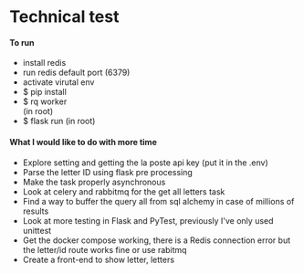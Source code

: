 # Technical test


#### To run
- install redis
- run redis default port (6379)
- activate virutal env 
- $ pip install 
- $ rq worker  
(in root)
- $ flask run 
(in root)

#### What I would like to do with more time

- Explore setting and getting the la poste api key (put it in the .env)
- Parse the letter ID using flask pre processing
- Make the task properly asynchronous
- Look at celery and rabbitmq for the get all letters task 
- Find a way to buffer the query all from sql alchemy in case of millions of results 
- Look at more testing in Flask and PyTest, previously I've only used unittest
- Get the docker compose working, there is a Redis connection error but the letter/id route works fine or use rabitmq
- Create a front-end to show letter, letters